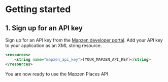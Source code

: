 # Getting started

## 1. Sign up for an API key

Sign up for an API key from the [Mapzen developer portal](https://mapzen.com/developers). Add your API key to your application as an XML string resource.

```xml
<resources>
    <string name="mapzen_api_key">[YOUR_MAPZEN_API_KEY]</string>
</resources>
```

You are now ready to use the Mapzen Places API
